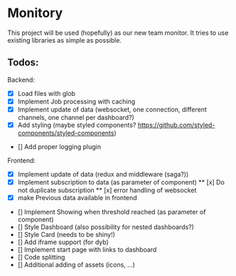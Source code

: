 Monitory
=============

This project will be used (hopefully) as our new team monitor. It tries to use existing libraries as simple as possible. 

Todos:
---------

Backend:
* [x] Load files with glob 
* [x] Implement Job processing with caching
* [x] Implement update of data (websocket, one connection, different channels, one channel per dashboard?)
* [x] Add styling (maybe styled components? https://github.com/styled-components/styled-components)
* [] Add proper logging plugin

Frontend:
* [x] Implement update of data (redux and middleware (saga?))
* [x] Implement subscription to data (as parameter of component)
** [x] Do not duplicate subscription
** [x] error handling of websocket 
* [x] make Previous data available in frontend
* [] Implement Showing when threshold reached (as parameter of component)
* [] Style Dashboard (also possibility for nested dashboards?)
* [] Style Card (needs to be shiny!)
* [] Add iframe support (for dyb) 
* [] Implement start page with links to dashboard
* [] Code splitting
* [] Additional adding of assets (icons, ...)
